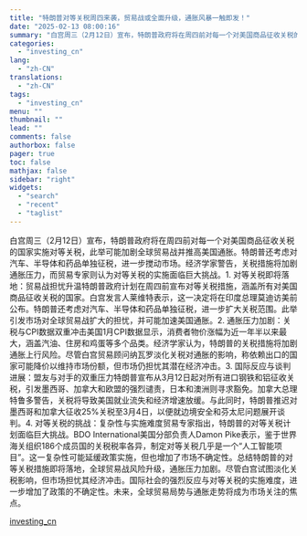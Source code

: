 ```yaml
---
title: "特朗普对等关税周四来袭，贸易战或全面升级，通胀风暴一触即发！"
date: "2025-02-13 08:00:16"
summary: "白宫周三（2月12日）宣布，特朗普政府将在周四前对每一个对美国商品征收关税的国家实施对等关税，此举可..."
categories:
  - "investing_cn"
lang:
  - "zh-CN"
translations:
  - "zh-CN"
tags:
  - "investing_cn"
menu: ""
thumbnail: ""
lead: ""
comments: false
authorbox: false
pager: true
toc: false
mathjax: false
sidebar: "right"
widgets:
  - "search"
  - "recent"
  - "taglist"
---
```


白宫周三（2月12日）宣布，特朗普政府将在周四前对每一个对美国商品征收关税的国家实施对等关税，此举可能加剧全球贸易战并推高美国通胀。特朗普还考虑对汽车、半导体和药品单独征税，进一步搅动市场。经济学家警告，关税措施将加剧通胀压力，而贸易专家则认为对等关税的实施面临巨大挑战。1. 对等关税即将落地：贸易战担忧升温特朗普政府计划在周四前宣布对等关税措施，涵盖所有对美国商品征收关税的国家。白宫发言人莱维特表示，这一决定将在印度总理莫迪访美前公布。特朗普还考虑对汽车、半导体和药品单独征税，进一步扩大关税范围。此举引发市场对全球贸易战扩大的担忧，并可能加速美国通胀。2. 通胀压力加剧：关税与CPI数据双重冲击美国1月CPI数据显示，消费者物价涨幅为近一年半以来最大，涵盖汽油、住房和鸡蛋等多个品类。经济学家认为，特朗普的关税措施将加剧通胀上行风险。尽管白宫贸易顾问纳瓦罗淡化关税对通胀的影响，称依赖出口的国家可能降价以维持市场份额，但市场仍担忧其潜在经济冲击。3. 国际反应与谈判进展：盟友与对手的双重压力特朗普宣布从3月12日起对所有进口钢铁和铝征收关税，引发墨西哥、加拿大和欧盟的强烈谴责，日本和澳洲则寻求豁免。加拿大总理特鲁多警告，关税将导致美国就业流失和经济增速放缓。与此同时，特朗普推迟对墨西哥和加拿大征收25%关税至3月4日，以便就边境安全和芬太尼问题展开谈判。4. 对等关税的挑战：复杂性与实施难度贸易专家指出，特朗普的对等关税计划面临巨大挑战。BDO International美国分部负责人Damon Pike表示，鉴于世界海关组织186个成员国的关税税率各异，制定对等关税几乎是一个“人工智能项目”。这一复杂性可能延缓政策实施，但也增加了市场不确定性。总结特朗普的对等关税措施即将落地，全球贸易战风险升级，通胀压力加剧。尽管白宫试图淡化关税影响，但市场担忧其经济冲击。国际社会的强烈反应与对等关税的实施难度，进一步增加了政策的不确定性。未来，全球贸易局势与通胀走势将成为市场关注的焦点。

[investing_cn](https://cn.investing.com/news/forex-news/article-2669131)
